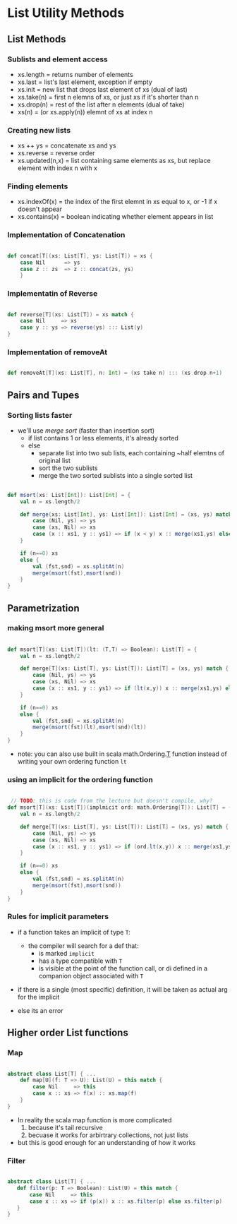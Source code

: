 # List Utility Methods

## List Methods

### Sublists and element access

+ xs.length = returns number of elements
+ xs.last = list's last element, exception if empty
+ xs.init = new list that drops last element of xs (dual of last)
+ xs.take(n) = first n elemns of xs, or just xs if it's shorter than n
+ xs.drop(n) = rest of the list after n elements (dual of take)
+ xs(n) = (or xs.apply(n)) elemnt of xs at index n

### Creating new lists

+ xs ++ ys = concatenate xs and ys
+ xs.reverse = reverse order
+ xs.updated(n,x) = list containing same elements as xs, but replace element with index n with x

### Finding elements

+ xs.indexOf(x) = the index of the first elemnt in xs equal to x, or -1 if x doesn't appear
+ xs.contains(x) = boolean indicating whether element appears in list

### Implementation of Concatenation

```scala

def concat[T[(xs: List[T], ys: List[T]) = xs {
    case Nil      => ys
    case z :: zs  => z :: concat(zs, ys)
    }

```

### Implementatin of Reverse

```scala

def reverse[T](xs: List[T]) = xs match {
    case Nil     => xs
    case y :: ys => reverse(ys) ::: List(y)
}


```

### Implementation of removeAt

```scala

def removeAt[T](xs: List[T], n: Int) = (xs take n) ::: (xs drop n+1)

```

## Pairs and Tupes

### Sorting lists faster

+ we'll use *merge sort* (faster than insertion sort)
  + if list contains 1 or less elements, it's already sorted
  + else
    + separate list into two sub lists, each containing ~half elemtns of original list
    + sort the two sublists
    + merge the two sorted sublists into a single sorted list

```scala
  
def msort(xs: List[Int]): List[Int] = {
    val n = xs.length/2

    def merge(xs: List[Int], ys: List[Int]): List[Int] = (xs, ys) match {
        case (Nil, ys) => ys
        case (xs, Nil) => xs
        case (x :: xs1, y :: ys1) => if (x < y) x :: merge(xs1,ys) else y :: merge(xs, ys1)
    }

    if (n==0) xs
    else {
        val (fst,snd) = xs.splitAt(n)
        merge(msort(fst),msort(snd))
    }
}

```

## Parametrization 

### making msort more general

```scala
  
def msort[T](xs: List[T])(lt: (T,T) => Boolean): List[T] = {
    val n = xs.length/2

    def merge[T](xs: List[T], ys: List[T]): List[T] = (xs, ys) match {
        case (Nil, ys) => ys
        case (xs, Nil) => xs
        case (x :: xs1, y :: ys1) => if (lt(x,y)) x :: merge(xs1,ys) else y :: merge(xs, ys1)
    }

    if (n==0) xs
    else {
        val (fst,snd) = xs.splitAt(n)
        merge(msort(fst)(lt),msort(snd)(lt))
    }
}

```

+ note: you can also use built in scala math.Ordering.[T](x,y) function instead of writing your own ordering function ```lt```

### using an implicit for the ordering function

```scala
 
 // TODO: this is code from the lecture but doesn't compile, why? 
def msort[T](xs: List[T])(implmicit ord: math.Ordering[T]): List[T] = {
    val n = xs.length/2

    def merge[T](xs: List[T], ys: List[T]): List[T] = (xs, ys) match {
        case (Nil, ys) => ys
        case (xs, Nil) => xs
        case (x :: xs1, y :: ys1) => if (ord.lt(x,y)) x :: merge(xs1,ys) else y :: merge(xs, ys1)
    }

    if (n==0) xs
    else {
        val (fst,snd) = xs.splitAt(n)
        merge(msort(fst),msort(snd))
    }
}

```

### Rules for implicit parameters

+ if a function takes an implicit of type ```T```:
  + the compiler will search for a def that:
    + is marked ```implicit```
    + has a type compatible with ```T```
    + is visible at the point of the function call, or di defined in a companion object associated with ```T```

+ if there is a single (most specific) definition, it will be taken as actual arg for the implicit
+ else its an error

## Higher order List functions

### Map

```scala

abstract class List[T] { ...
	def map[U](f: T => U): List(U) = this match {
		case Nil     => this
		case x :: xs => f(x) :: xs.map(f)
	}
}

```

+ In reality the scala map function is more complicated
  1. because it's tail recursive
  2. becuase it works for arbirtrary collections, not just lists
+ but this is good enough for an understanding of how it works

### Filter

 ```scala

abstract class List[T] { ...
	def filter(p: T => Boolean): List(U) = this match {
		case Nil     => this
		case x :: xs => if (p(x)) x :: xs.filter(p) else xs.filter(p)
	}
}

```
